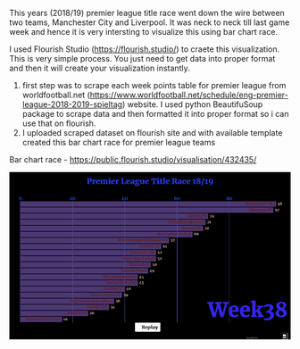 This years (2018/19) premier league title race went down the wire between two teams, Manchester City and Liverpool. It was neck to neck till last game week and hence it is very intersting to visualize this using bar chart race.

I used Flourish Studio (https://flourish.studio/) to craete this visualization. This is very simple process. You just need to get data into proper format and then it will create your visualization instantly.

1) first step was to scrape each week points table for premier league from worldfootball.net (https://www.worldfootball.net/schedule/eng-premier-league-2018-2019-spieltag) website. I used python BeautifuSoup package to scrape data and then formatted it into proper format so i can use that on flourish.
2) I uploaded scraped dataset on flourish site and with available template created this bar chart race for premier league teams

Bar chart race - https://public.flourish.studio/visualisation/432435/

![alt text](https://github.com/Ajinkya45/premier_league_title_race/blob/master/Premier%20League%20Title%20Rcae%202018_19.jpeg)
